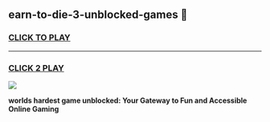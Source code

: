 
## earn-to-die-3-unblocked-games 👋
<h3>
<a href="https://premium.freeplayer.one?title=earn-to-die-3-unblocked-games&ref=14F">CLICK TO PLAY</a></h3>
<hr>

<h3>
<a href="https://premium.freeplayer.one?title=earn-to-die-3-unblocked-games&ref=14F">CLICK 2 PLAY</a>
  
</h3>

<a href="https://premium.freeplayer.one?title=earn-to-die-3-unblocked-games&ref=12F/"><img src="https://clearcache.store/games.png"></a>


**worlds hardest game unblocked: Your Gateway to Fun and Accessible Online Gaming**
